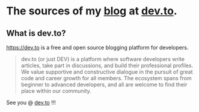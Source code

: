 # The sources of my [blog](https://dev.to/vgorloff) at [dev.to](https://dev.to/).

## What is dev.to?

https://dev.to is a free and open source blogging platform for developers.

> dev.to (or just DEV) is a platform where software developers write articles, take part in discussions, and build their professional profiles. We value supportive and constructive dialogue in the pursuit of great code and career growth for all members. The ecosystem spans from beginner to advanced developers, and all are welcome to find their place within our community.

See you @ [dev.to](https://dev.to/vgorloff) !!!

